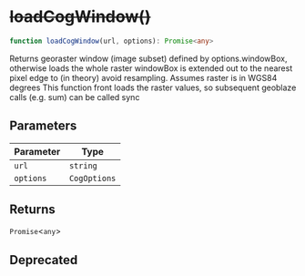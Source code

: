 # ~~loadCogWindow()~~

```ts
function loadCogWindow(url, options): Promise<any>
```

Returns georaster window (image subset) defined by options.windowBox, otherwise loads the whole raster
windowBox is extended out to the nearest pixel edge to (in theory) avoid resampling. Assumes raster is in WGS84 degrees
This function front loads the raster values, so subsequent geoblaze calls (e.g. sum) can be called sync

## Parameters

| Parameter | Type |
| ------ | ------ |
| `url` | `string` |
| `options` | `CogOptions` |

## Returns

`Promise`\<`any`\>

## Deprecated
